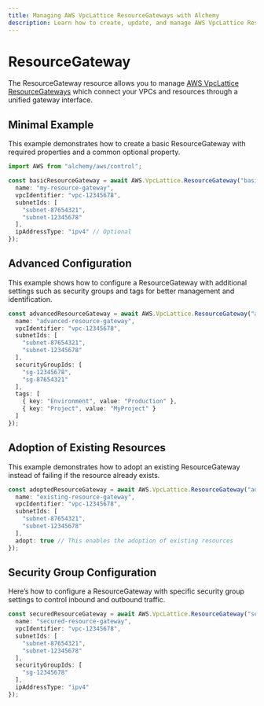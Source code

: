 ```yaml
---
title: Managing AWS VpcLattice ResourceGateways with Alchemy
description: Learn how to create, update, and manage AWS VpcLattice ResourceGateways using Alchemy Cloud Control.
---
```


# ResourceGateway

The ResourceGateway resource allows you to manage [AWS VpcLattice ResourceGateways](https://docs.aws.amazon.com/vpclattice/latest/userguide/) which connect your VPCs and resources through a unified gateway interface.

## Minimal Example

This example demonstrates how to create a basic ResourceGateway with required properties and a common optional property.

```ts
import AWS from "alchemy/aws/control";

const basicResourceGateway = await AWS.VpcLattice.ResourceGateway("basicResourceGateway", {
  name: "my-resource-gateway",
  vpcIdentifier: "vpc-12345678",
  subnetIds: [
    "subnet-87654321", 
    "subnet-12345678"
  ],
  ipAddressType: "ipv4" // Optional
});
```

## Advanced Configuration

This example shows how to configure a ResourceGateway with additional settings such as security groups and tags for better management and identification.

```ts
const advancedResourceGateway = await AWS.VpcLattice.ResourceGateway("advancedResourceGateway", {
  name: "advanced-resource-gateway",
  vpcIdentifier: "vpc-12345678",
  subnetIds: [
    "subnet-87654321", 
    "subnet-12345678"
  ],
  securityGroupIds: [
    "sg-12345678", 
    "sg-87654321"
  ],
  tags: [
    { key: "Environment", value: "Production" },
    { key: "Project", value: "MyProject" }
  ]
});
```

## Adoption of Existing Resources

This example demonstrates how to adopt an existing ResourceGateway instead of failing if the resource already exists.

```ts
const adoptedResourceGateway = await AWS.VpcLattice.ResourceGateway("adoptedResourceGateway", {
  name: "existing-resource-gateway",
  vpcIdentifier: "vpc-12345678",
  subnetIds: [
    "subnet-87654321", 
    "subnet-12345678"
  ],
  adopt: true // This enables the adoption of existing resources
});
```

## Security Group Configuration

Here’s how to configure a ResourceGateway with specific security group settings to control inbound and outbound traffic.

```ts
const securedResourceGateway = await AWS.VpcLattice.ResourceGateway("securedResourceGateway", {
  name: "secured-resource-gateway",
  vpcIdentifier: "vpc-12345678",
  subnetIds: [
    "subnet-87654321", 
    "subnet-12345678"
  ],
  securityGroupIds: [
    "sg-12345678"
  ],
  ipAddressType: "ipv4"
});
```
